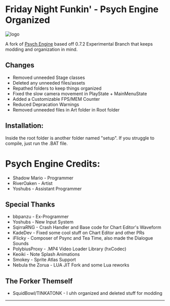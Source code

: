 # Friday Night Funkin' - Psych Engine Organized

![logo](https://media.discordapp.net/attachments/1140073672997089330/1180408154790559744/BANNER.png?ex=657d4fc3&is=656adac3&hm=0fbe6e7987b88c14d8cfe53cf5a3985cbed7b8385f09795756d5601327449121&=&format=webp&quality=lossless&width=1401&height=700)

A fork of [Psych Engine](https://github.com/ShadowMario/) based off 0.7.2 Experimental Branch that keeps modding and organization in mind. 

## Changes
- Removed unneeded Stage classes
- Deleted any unneeded files/assets
- Repathed folders to keep things organized
- Fixed the slow camera movement in PlayState + MainMenuState
- Added a Customizable FPS/MEM Counter
- Reduced Depracation Warnings
- Removed unneeded files in Art folder in Root folder

## Installation:
Inside the root folder is another folder named "setup". If you struggle to compile, just run the .BAT file.

# Psych Engine Credits:
* Shadow Mario - Programmer
* RiverOaken - Artist
* Yoshubs - Assistant Programmer

## Special Thanks
* bbpanzu - Ex-Programmer
* Yoshubs - New Input System
* SqirraRNG - Crash Handler and Base code for Chart Editor's Waveform
* KadeDev - Fixed some cool stuff on Chart Editor and other PRs
* iFlicky - Composer of Psync and Tea Time, also made the Dialogue Sounds
* PolybiusProxy - .MP4 Video Loader Library (hxCodec)
* Keoiki - Note Splash Animations
* Smokey - Sprite Atlas Support
* Nebula the Zorua - LUA JIT Fork and some Lua reworks

## The Forker Themself
* SquidBowl/TINKATONK - I uhh organized and deleted stuff for modding
_____________________________________
